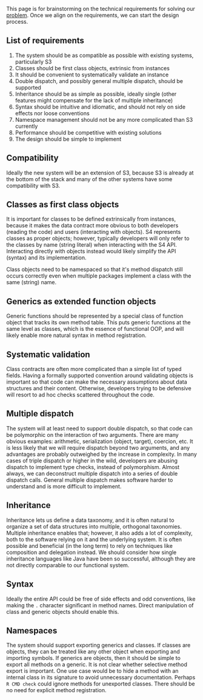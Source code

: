 This page is for brainstorming on the technical requirements for solving our [problem](https://github.com/RConsortium/OOP-WG/wiki/Problem-Statement). Once we align on the requirements, we can start the design process.

## List of requirements
1. The system should be as compatible as possible with existing systems, particularly S3
1. Classes should be first class objects, extrinsic from instances
1. It should be convenient to systematically validate an instance
1. Double dispatch, and possibly general multiple dispatch, should be supported
1. Inheritance should be as simple as possible, ideally single (other features might compensate for the lack of multiple inheritance)
1. Syntax should be intuitive and idiomatic, and should not rely on side effects nor loose conventions
1. Namespace management should not be any more complicated than S3 currently
1. Performance should be competitive with existing solutions
1. The design should be simple to implement

## Compatibility

Ideally the new system will be an extension of S3, because S3 is already at the bottom of the stack and many of the other systems have some compatibility with S3.

## Classes as first class objects

It is important for classes to be defined extrinsically from instances, because it makes the data contract more obvious to both developers (reading the code) and users (interacting with objects). S4 represents classes as proper objects; however, typically developers will only refer to the classes by name (string literal) when interacting with the S4 API. Interacting directly with objects instead would likely simplify the API (syntax) and its implementation.

Class objects need to be namespaced so that it's method dispatch still occurs correctly even when multiple packages implement a class with the same (string) name.

## Generics as extended function objects

Generic functions should be represented by a special class of function object that tracks its own method table. This puts generic functions at the same level as classes, which is the essence of functional OOP, and will likely enable more natural syntax in method registration.
 
## Systematic validation

Class contracts are often more complicated than a simple list of typed fields. Having a formally supported convention around validating objects is important so that code can make the necessary assumptions about data structures and their content. Otherwise, developers trying to be defensive will resort to ad hoc checks scattered throughout the code.
 
## Multiple dispatch

The system will at least need to support double dispatch, so that code can be polymorphic on the interaction of two arguments. There are many obvious examples: arithmetic, serialization (object, target), coercion, etc. It is less likely that we will require dispatch beyond two arguments, and any advantages are probably outweighed by the increase in complexity. In many cases of triple dispatch or higher in the wild, developers are abusing dispatch to implement type checks, instead of polymorphism. Almost always, we can deconstruct multiple dispatch into a series of double dispatch calls. General multiple dispatch makes software harder to understand and is more difficult to implement.

## Inheritance

Inheritance lets us define a data taxonomy, and it is often natural to organize a set of data structures into multiple, orthogonal taxonomies. Multiple inheritance enables that; however, it also adds a lot of complexity, both to the software relying on it and the underlying system. It is often possible and beneficial (in the long term) to rely on techniques like composition and delegation instead. We should consider how single inheritance languages like Java have been so successful, although they are not directly comparable to our functional system. 

## Syntax

Ideally the entire API could be free of side effects and odd conventions, like making the `.` character significant in method names. Direct manipulation of class and generic objects should enable this.

## Namespaces

The system should support exporting generics and classes. If classes are objects, they can be treated like any other object when exporting and importing symbols. If generics are objects, then it should be simple to export all methods on a generic.  It is not clear whether selective method export is important. One use case would be to hide a method with an internal class in its signature to avoid unnecessary documentation. Perhaps `R CMD check` could ignore methods for unexported classes. There should be no need for explicit method registration.  


